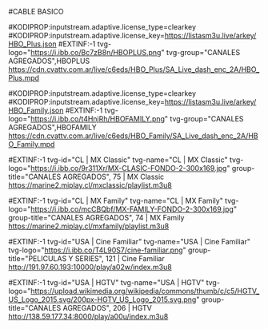 #CABLE BASICO 


#KODIPROP:inputstream.adaptive.license_type=clearkey
#KODIPROP:inputstream.adaptive.license_key=https://listasm3u.live/arkey/HBO_Plus.json
#EXTINF:-1 tvg-logo="https://i.ibb.co/Bc7zB8n/HBOPLUS.png" tvg-group="CANALES AGREGADOS",HBOPLUS
https://cdn.cvattv.com.ar/live/c6eds/HBO_Plus/SA_Live_dash_enc_2A/HBO_Plus.mpd

#KODIPROP:inputstream.adaptive.license_type=clearkey
#KODIPROP:inputstream.adaptive.license_key=https://listasm3u.live/arkey/HBO_Family.json
#EXTINF:-1 tvg-logo="https://i.ibb.co/t4HnjRh/HBOFAMILY.png" tvg-group="CANALES AGREGADOS",HBOFAMILY
https://cdn.cvattv.com.ar/live/c6eds/HBO_Family/SA_Live_dash_enc_2A/HBO_Family.mpd

#EXTINF:-1 tvg-id="CL | MX Classic" tvg-name="CL | MX Classic" tvg-logo="https://i.ibb.co/9r311Xr/MX-CLASIC-FONDO-2-300x169.jpg" group-title="CANALES AGREGADOS", 75 | MX Classic
https://marine2.miplay.cl/mxclassic/playlist.m3u8

#EXTINF:-1 tvg-id="CL | MX Family" tvg-name="CL | MX Family" tvg-logo="https://i.ibb.co/mcCBQbf/MX-FAMILY-FONDO-2-300x169.jpg" group-title="CANALES AGREGADOS", 74 | MX Family
https://marine2.miplay.cl/mxfamily/playlist.m3u8

#EXTINF:-1 tvg-id="USA | Cine Familiar" tvg-name="USA | Cine Familiar" tvg-logo="https://i.ibb.co/T4L90S7/cine-familiar.png" group-title="PELICULAS Y SERIES", 121 | Cine Familiar
http://191.97.60.193:10000/play/a02w/index.m3u8

#EXTINF:-1 tvg-id="USA | HGTV" tvg-name="USA | HGTV" tvg-logo="https://upload.wikimedia.org/wikipedia/commons/thumb/c/c5/HGTV_US_Logo_2015.svg/200px-HGTV_US_Logo_2015.svg.png" group-title="CANALES AGREGADOS", 206 | HGTV
http://138.59.177.34:8000/play/a00u/index.m3u8




